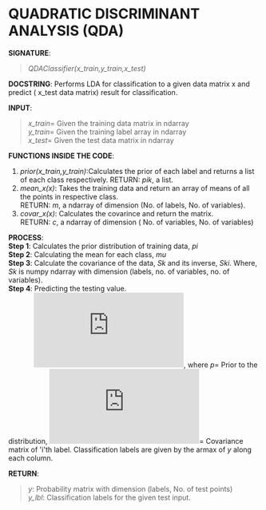 # QUADRATIC DISCRIMINANT ANALYSIS (QDA)

**SIGNATURE**: 
>*QDAClassifier(x_train,y_train,x_test)*

**DOCSTRING**:
Performs LDA for classification to a given data matrix x and predict ( x_test data matrix) result for classification.

**INPUT**:
>*x_train*= Given the training data matrix in ndarray  
*y_train*= Given the training label array in ndarray  
*x_test*= Given the test data matrix in ndarray  

**FUNCTIONS INSIDE THE CODE**:
1) *prior(x_train,y_train)*:Calculates the prior of each label and returns a list of each class respectively.
RETURN: *pik*, a list.  
2) *mean_x(x)*: Takes the training data and return an array of means of all the points in respective class.  
RETURN: *m*, a ndarray of dimension (No. of labels, No. of variables).  
3) *covar_x(x)*: Calculates the covarince and return the matrix.  
RETURN: *c*, a ndarray of dimension ( No. of variables, No. of variables)  

**PROCESS**:  
**Step 1**: Calculates the prior distribution of training data, *pi*  
**Step 2**: Calculating the mean for each class, *mu*  
**Step 3**: Calculate the covariance of the data, *Sk* and its inverse, *Ski*. Where, *Sk* is numpy ndarray with dimension (labels, no. of variables, no. of variables).  
**Step 4**: Predicting the testing value.  
&nbsp;&nbsp;&nbsp;&nbsp;&nbsp;&nbsp;&nbsp;&nbsp;&nbsp;&nbsp;&nbsp;&nbsp;&nbsp;![](http://latex.codecogs.com/gif.latex?y_%7Bi%2Cj%7D%3Dlog%28p_%7Bi%7D%29&plus;%5Cfrac%7B-1%7D%7B2%7D%28%5Cmu_%7Bi%7D%5CSigma_%7Bi%7D%5E%7B-1%7D%5Cmu_%7Bi%7D%29&plus;x_%7Bi%7D%5CSigma_%7Bi%7D%5E%7B-1%7D%5Cmu_%7Bi%7D&plus;%5Cfrac%7B-1%7D%7B2%7Dx_%7Bi%7D%5CSigma_%7Bi%7D%5E%7B-1%7Dx_%7Bi%7D&plus;%5Cfrac%7B-1%7D%7B2%7Dlog%28%5Cleft%20%7C%20det%28%5CSigma_%7Bi%7D%5E%7B-1%7D%29%20%5Cright%20%7C%29), where *p*= Prior to the distribution, ![](http://latex.codecogs.com/gif.latex?%5CSigma_%7Bi%7D%5E%7B-1%7D)= Covariance matrix of 'i'th label. Classification labels are given by the armax of *y* along each column.  

**RETURN**: 
>*y*: Probability matrix with dimension (labels, No. of test points)  
*y_lbl*: Classification labels for the given test input.

